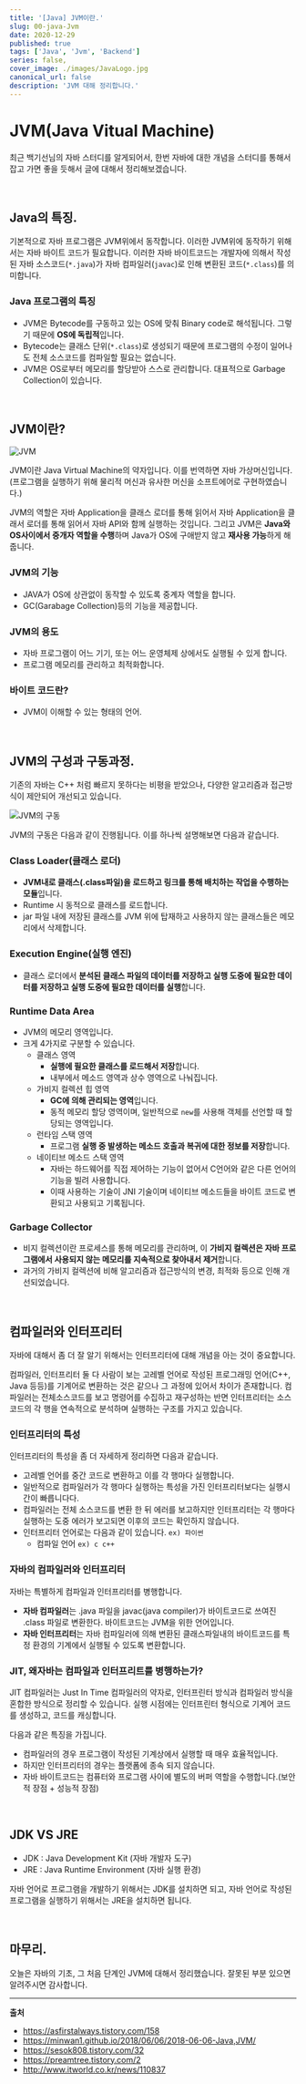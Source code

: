 ```yaml
---
title: '[Java] JVM이란.'
slug: 00-java-Jvm
date: 2020-12-29
published: true
tags: ['Java', 'Jvm', 'Backend']
series: false,
cover_image: ./images/JavaLogo.jpg
canonical_url: false
description: 'JVM 대해 정리합니다.'
---
```


# JVM(Java Vitual Machine)

최근 백기선님의 자바 스터디를 알게되어서, 한번 자바에 대한 개념을 스터디를 통해서 잡고 가면 좋을 듯해서 글에 대해서 정리해보겠습니다.

<br/>

## Java의 특징.

기본적으로 자바 프로그램은 JVM위에서 동작합니다. 이러한 JVM위에 동작하기 위해서는 자바 바이트 코드가 필요합니다. 이러한 자바 바이트코드는 개발자에 의해서 작성된 자바 소스코드(`*.java`)가 자바 컴파일러(`javac`)로 인해 변환된 코드(`*.class`)를 의미합니다.

### Java 프로그램의 특징

- JVM은 Bytecode를 구동하고 있는 OS에 맞춰 Binary code로 해석됩니다. 그렇기 때문에 **OS에 독립적**입니다.
- Bytecode는 클래스 단위(`*.class`)로 생성되기 때문에 프로그램의 수정이 일어나도 전체 소스코드를 컴파일할 필요는 없습니다.
- JVM은 OS로부터 메모리를 할당받아 스스로 관리합니다. 대표적으로 Garbage Collection이 있습니다.

<br/>

## JVM이란?

![JVM](https://user-images.githubusercontent.com/42582516/103287755-ac02a800-4a26-11eb-9ed9-a44972821597.png)

JVM이란 Java Virtual Machine의 약자입니다. 이를 번역하면 자바 가상머신입니다. (프로그램을 실행하기 위해 물리적 머신과 유사한 머신을 소프트에어로 구현하였습니다.)

JVM의 역할은 자바 Application을 클래스 로더를 통해 읽어서 자바 Application을 클래서 로더를 통해 읽어서 자바 API와 함께 실행하는 것입니다. 그리고 JVM은 **Java와 OS사이에서 중개자 역할을 수행**하며 Java가 OS에 구애받지 않고 **재사용 가능**하게 해줍니다.

### JVM의 기능

- JAVA가 OS에 상관없이 동작할 수 있도록 중계자 역할을 합니다.
- GC(Garabage Collection)등의 기능을 제공합니다.

### JVM의 용도

- 자바 프로그램이 어느 기기, 또는 어느 운영체제 상에서도 실행될 수 있게 합니다.
- 프로그램 메모리를 관리하고 최적화합니다.

### 바이트 코드란?

- JVM이 이해할 수 있는 형태의 언어.

<br/>

## JVM의 구성과 구동과정.

기존의 자바는 C++ 처럼 빠르지 못하다는 비평을 받았으나, 다양한 알고리즘과 접근방식이 제안되어 개선되고 있습니다.

![JVM의 구동](https://user-images.githubusercontent.com/42582516/103288668-c0e03b00-4a28-11eb-8e0f-554cda0e3bc5.png)

JVM의 구동은 다음과 같이 진행됩니다. 이를 하나씩 설명해보면 다음과 같습니다.

### Class Loader(클래스 로더)

- **JVM내로 클래스(.class파일)을 로드하고 링크를 통해 배치하는 작업을 수행하는 모듈**입니다.
- Runtime 시 동적으로 클래스를 로드합니다.
- jar 파일 내에 저장된 클래스를 JVM 위에 탑재하고 사용하지 않는 클래스들은 메모리에서 삭제합니다.

### Execution Engine(실행 엔진)

- 클래스 로더에서 **분석된 클래스 파일의 데이터를 저장하고 실행 도중에 필요한 데이터를 저장하고 실행 도중에 필요한 데이터를 실행**합니다.

### Runtime Data Area

- JVM의 메모리 영역입니다.
- 크게 4가지로 구분할 수 있습니다.
  - 클래스 영역
    - **실행에 필요한 클래스를 로드해서 저장**합니다.
    - 내부에서 메소드 영역과 상수 영역으로 나눠집니다.
  - 가비지 컬렉션 힙 영역
    - **GC에 의해 관리되는 영역**입니다.
    - 동적 메모리 할당 영역이며, 일반적으로 `new`를 사용해 객체를 선언할 때 할당되는 영역입니다.
  - 런타임 스택 영역
    - 프로그램 **실행 중 발생하는 메소드 호출과 복귀에 대한 정보를 저장**합니다.
  - 네이티브 메소드 스택 영역
    - 자바는 하드웨어를 직접 제어하는 기능이 없어서 C언어와 같은 다른 언어의 기능을 빌려 사용합니다.
    - 이때 사용하는 기술이 JNI 기술이며 네이티브 메소드들을 바이트 코드로 변환되고 사용되고 기록됩니다.

### Garbage Collector

- 비지 컬렉션이란 프로세스를 통해 메모리를 관리하며, 이 **가비지 컬렉션은 자바 프로그램에서 사용되지 않는 메모리를 지속적으로 찾아내서 제거**합니다.
- 과거의 가비지 컬렉션에 비해 알고리즘과 접근방식의 변경, 최적화 등으로 인해 개선되었습니다.

<br/>

## 컴파일러와 인터프리터

자바에 대해서 좀 더 잘 알기 위해서는 인터프리터에 대해 개념을 아는 것이 중요합니다.

컴파일러, 인터프리터 둘 다 사람이 보는 고레벨 언어로 작성된 프로그래밍 언어(C++, Java 등등)를 기계어로 변환하는 것은 같으나 그 과정에 있어서 차이가 존재합니다. 컴파일러는 전체소스코드를 보고 명령어를 수집하고 재구성하는 반면 인터프리터는 소스코드의 각 행을 연속적으로 분석하며 실행하는 구조를 가지고 있습니다.

### 인터프리터의 특성

인터프리터의 특성을 좀 더 자세하게 정리하면 다음과 같습니다.

- 고레벨 언어를 중간 코드로 변환하고 이를 각 행마다 실행합니다.
- 일반적으로 컴파일러가 각 행마다 실행하는 특성을 가진 인터프리터보다는 실행시간이 빠릅니다다.
- 컴파일러는 전체 소스코드를 변환 한 뒤 에러를 보고하지만 인터프리터는 각 행마다 실행하는 도중 에러가 보고되면 이후의 코드는 확인하지 않습니다.
- 인터프리터 언어로는 다음과 같이 있습니다. `ex) 파이썬`
  - 컴파일 언어 `ex) c c++`

### 자바의 컴파일러와 인터프리터

자바는 특별하게 컴파일과 인터프리터를 병행합니다.

- **자바 컴파일러**는 .java 파일을 javac(java compiler)가 바이트코드로 쓰여진 .class 파일로 변환한다. 바이트코드는 JVM을 위한 언어입니다.
- **자바 인터프리터**는 자바 컴파일러에 의해 변환된 클래스파일내의 바이트코드를 특정 환경의 기계에서 실행될 수 있도록 변환합니다.

### JIT, 왜자바는 컴파일과 인터프리트를 병행하는가?

JIT 컴파일러는 Just In Time 컴파일러의 약자로, 인터프린터 방식과 컴파일러 방식을 혼합한 방식으로 정리할 수 있습니다. 실행 시점에는 인터프린터 형식으로 기계어 코드를 생성하고, 코드를 캐싱합니다.

다음과 같은 특징을 가집니다.

- 컴파일러의 경우 프로그램이 작성된 기계상에서 실행할 때 매우 효율적입니다.
- 하지만 인터프리터의 경우는 플랫폼에 종속 되지 않습니다.
- 자바 바이트코드는 컴퓨터와 프로그램 사이에 별도의 버퍼 역할을 수행합니다.(보안적 장점 + 성능적 장점)

<br/>

## JDK VS JRE

- JDK : Java Development Kit (자바 개발자 도구)
- JRE : Java Runtime Environment (자바 실행 환경)

자바 언어로 프로그램을 개발하기 위해서는 JDK를 설치하면 되고, 자바 언어로 작성된 프로그램을 실행하기 위해서는 JRE을 설치하면 됩니다.

<br/>

## 마무리.

오늘은 자바의 기초, 그 처음 단계인 JVM에 대해서 정리했습니다. 잘못된 부분 있으면 알려주시면 감사합니다.

---

**출처**

- https://asfirstalways.tistory.com/158
- https://minwan1.github.io/2018/06/06/2018-06-06-Java,JVM/
- https://sesok808.tistory.com/32
- https://preamtree.tistory.com/2
- http://www.itworld.co.kr/news/110837
